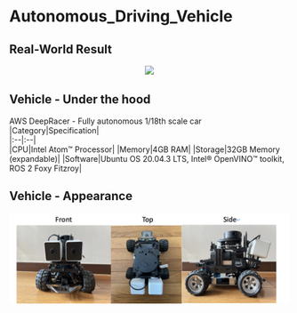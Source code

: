 # Autonomous_Driving_Vehicle

## Real-World Result

<p align="center">
<img width="200" src="/image/Real_World.gif">
</p>

## Vehicle - Under the hood
AWS DeepRacer - Fully autonomous 1/18th scale car  
|Category|Specification|  
|:--|:--|  
|CPU|Intel Atom™ Processor|
|Memory|4GB RAM|
|Storage|32GB Memory (expandable)|
|Software|Ubuntu OS 20.04.3 LTS, Intel® OpenVINO™ toolkit, ROS 2 Foxy Fitzroy|


## Vehicle - Appearance

<p align="center">
<img width="700" src="/image/Apperance.png">
</p>
